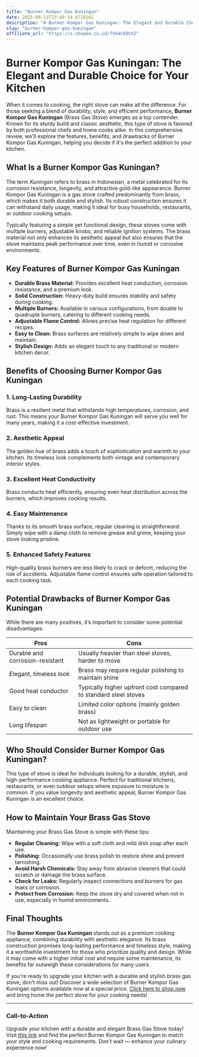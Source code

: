 ```yaml
---
title: "Burner Kompor Gas Kuningan"
date: 2025-08-13T23:49:14.671816Z
description: "# Burner Kompor Gas Kuningan: The Elegant and Durable Choice for Your Kitchen..."
slug: "burner-kompor-gas-kuningan"
affiliate_url: "https://s.shopee.co.id/7V44C68VX2"
---
```

# Burner Kompor Gas Kuningan: The Elegant and Durable Choice for Your Kitchen

When it comes to cooking, the right stove can make all the difference. For those seeking a blend of durability, style, and efficient performance, **Burner Kompor Gas Kuningan** (Brass Gas Stove) emerges as a top contender. Known for its sturdy build and classic aesthetic, this type of stove is favored by both professional chefs and home cooks alike. In this comprehensive review, we'll explore the features, benefits, and drawbacks of Burner Kompor Gas Kuningan, helping you decide if it's the perfect addition to your kitchen.

## What Is a Burner Kompor Gas Kuningan?

The term *Kuningan* refers to brass in Indonesian, a metal celebrated for its corrosion resistance, longevity, and attractive gold-like appearance. Burner Kompor Gas Kuningan is a gas stove crafted predominantly from brass, which makes it both durable and stylish. Its robust construction ensures it can withstand daily usage, making it ideal for busy households, restaurants, or outdoor cooking setups.

Typically featuring a simple yet functional design, these stoves come with multiple burners, adjustable knobs, and reliable ignition systems. The brass material not only enhances its aesthetic appeal but also ensures that the stove maintains peak performance over time, even in humid or corrosive environments.

## Key Features of Burner Kompor Gas Kuningan

- **Durable Brass Material:** Provides excellent heat conduction, corrosion resistance, and a premium look.
- **Solid Construction:** Heavy-duty build ensures stability and safety during cooking.
- **Multiple Burners:** Available in various configurations, from double to quadruple burners, catering to different cooking needs.
- **Adjustable Flame Control:** Allows precise heat regulation for different recipes.
- **Easy to Clean:** Brass surfaces are relatively simple to wipe down and maintain.
- **Stylish Design:** Adds an elegant touch to any traditional or modern kitchen decor.

## Benefits of Choosing Burner Kompor Gas Kuningan

### 1. Long-Lasting Durability

Brass is a resilient metal that withstands high temperatures, corrosion, and rust. This means your Burner Kompor Gas Kuningan will serve you well for many years, making it a cost-effective investment.

### 2. Aesthetic Appeal

The golden hue of brass adds a touch of sophistication and warmth to your kitchen. Its timeless look complements both vintage and contemporary interior styles.

### 3. Excellent Heat Conductivity

Brass conducts heat efficiently, ensuring even heat distribution across the burners, which improves cooking results.

### 4. Easy Maintenance

Thanks to its smooth brass surface, regular cleaning is straightforward. Simply wipe with a damp cloth to remove grease and grime, keeping your stove looking pristine.

### 5. Enhanced Safety Features

High-quality brass burners are less likely to crack or deform, reducing the risk of accidents. Adjustable flame control ensures safe operation tailored to each cooking task.

## Potential Drawbacks of Burner Kompor Gas Kuningan

While there are many positives, it’s important to consider some potential disadvantages:

| Pros | Cons |
| --- | --- |
| Durable and corrosion-resistant | Usually heavier than steel stoves, harder to move |
| Elegant, timeless look | Brass may require regular polishing to maintain shine |
| Good heat conductor | Typically higher upfront cost compared to standard steel stoves |
| Easy to clean | Limited color options (mainly golden brass) |
| Long lifespan | Not as lightweight or portable for outdoor use |

## Who Should Consider Burner Kompor Gas Kuningan?

This type of stove is ideal for individuals looking for a durable, stylish, and high-performance cooking appliance. Perfect for traditional kitchens, restaurants, or even outdoor setups where exposure to moisture is common. If you value longevity and aesthetic appeal, Burner Kompor Gas Kuningan is an excellent choice.

## How to Maintain Your Brass Gas Stove

Maintaining your Brass Gas Stove is simple with these tips:

- **Regular Cleaning:** Wipe with a soft cloth and mild dish soap after each use.
- **Polishing:** Occasionally use brass polish to restore shine and prevent tarnishing.
- **Avoid Harsh Chemicals:** Stay away from abrasive cleaners that could scratch or damage the brass surface.
- **Check for Leaks:** Regularly inspect connections and burners for gas leaks or corrosion.
- **Protect from Corrosion:** Keep the stove dry and covered when not in use, especially in humid environments.

## Final Thoughts

The **Burner Kompor Gas Kuningan** stands out as a premium cooking appliance, combining durability with aesthetic elegance. Its brass construction promises long-lasting performance and timeless style, making it a worthwhile investment for those who prioritize quality and design. While it may come with a higher initial cost and require some maintenance, its benefits far outweigh these considerations for many users.

If you're ready to upgrade your kitchen with a durable and stylish brass gas stove, don’t miss out! Discover a wide selection of Burner Kompor Gas Kuningan options available now at a special price. [Click here to shop now](https://s.shopee.co.id/7V44C68VX2) and bring home the perfect stove for your cooking needs!

---

### Call-to-Action
Upgrade your kitchen with a durable and elegant Brass Gas Stove today! Visit [this link](https://s.shopee.co.id/7V44C68VX2) and find the perfect Burner Kompor Gas Kuningan to match your style and cooking requirements. Don't wait — enhance your culinary experience now!